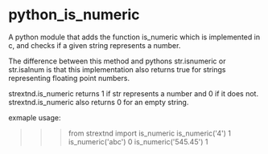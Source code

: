 # python_is_numeric
A python module that adds the function is_numeric which is implemented in c,
and checks if a given string represents a number.

The difference between this method
and pythons str.isnumeric or str.isalnum is that this implementation also returns true
for strings representing floating point numbers.

strextnd.is_numeric returns 1 if str represents a number
and 0 if it does not.
strextnd.is_numeric also returns 0 for an empty string.

exmaple usage:

>>> from strextnd import is_numeric
>>> is_numeric('4')
1
>>> is_numeric('abc')
0
>>> is_numeric('545.45')
1

